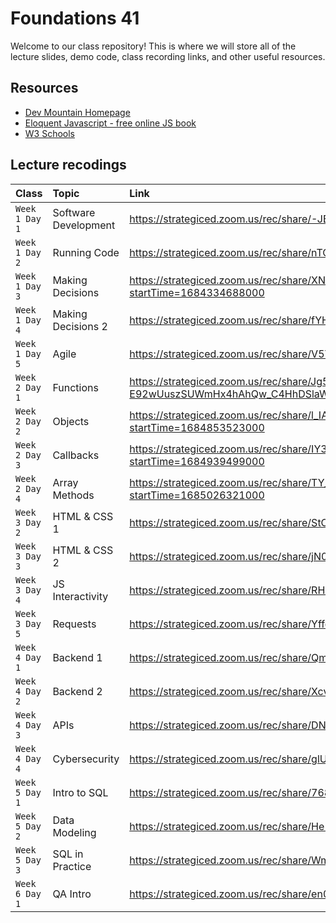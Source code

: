 # Foundations 41

Welcome to our class repository! This is where we will store all of the lecture slides, demo code, class recording links, and other useful resources.


## Resources

 - [Dev Mountain Homepage](https://ed.devmountain.com/)
 - [Eloquent Javascript - free online JS book](https://eloquentjavascript.net/)
 - [W3 Schools](https://www.w3schools.com/js/default.asp)


## Lecture recodings


| Class | Topic     | Link                |
| :-------- | :------- | :------------------------- |
| `Week 1 Day 1` | Software Development | https://strategiced.zoom.us/rec/share/-JBmy1hZKyoCCymfN-WOfYv_Ly5kAuRLO9_GPlRM6s5ugr_y6PMDi3BOSLmeDMe7.VRL963IM13UM2Bve |
| `Week 1 Day 2` | Running Code | https://strategiced.zoom.us/rec/share/nTOKnrPqBiEAtkk4l5LoGtZg2p55CqN6VNcxAatvOKJgfa3_w1yxaao0tch-e8mt.W4gdVHrsWjwT02OV |
| `Week 1 Day 3` | Making Decisions | https://strategiced.zoom.us/rec/share/XNdVFY3I9oGBLqraGIZCYkkoug0tCoAOwshVzBbypa6RoZdVV6bp4SHfGUz99d94.c-bb_QbMYTafEQUs?startTime=1684334688000 |
| `Week 1 Day 4` | Making Decisions 2| https://strategiced.zoom.us/rec/share/fYHf_M7WpkXwD5RDXlRwCAPoyFd1E1iiDxox2LZMj-GS1G-pKaWKcuLSrHBAftDf.DiVvPuXDOFLGm5ao |
| `Week 1 Day 5` | Agile | https://strategiced.zoom.us/rec/share/V5TihbQKKID6BSAE1Nl9pqYXLyrw4kcDjQD5HdsDr_Q6S_iluT0B1cpVcV8mVwSw.cVKzS2018nhWbgCf |
| `Week 2 Day 1` | Functions | https://strategiced.zoom.us/rec/share/Jg5s-ItRM8M3uP2Ip8I-E92wUuszSUWmHx4hAhQw_C4HhDSlaWw_dJVZNQcMrmZU.yoOWfaZ3xGwt0SgD?startTime=1684766239000 |
| `Week 2 Day 2` | Objects | https://strategiced.zoom.us/rec/share/l_IAWt7pUMDdg9Y67mKeqXUVxZw-ry-3_WzILMZefcbhv8NM1CyS94HntnMSYiEb.TOThsj5gvsfoPBC0?startTime=1684853523000 |
| `Week 2 Day 3` | Callbacks | https://strategiced.zoom.us/rec/share/IY3vt8UF0JMecM9JIeEQP8OSdAhN4dwP4FhKnc5SpEzCr44tlIw642VLbbG652M8.T8oQRjoYiJACoyHB?startTime=1684939499000 |
| `Week 2 Day 4` | Array Methods | https://strategiced.zoom.us/rec/share/TY_mga7FHEn6d123FRBdbvK0iD6O3SYGENyNdHS3eLSGaJ44h9rXAR_WxfiBctbj.OmR5lf_p54GsrlLG?startTime=1685026321000 |
| `Week 3 Day 2` | HTML & CSS 1 | https://strategiced.zoom.us/rec/share/StCdVFRAen26R0H4DyVMj1tx-lGBmzehNRol1efPb6saudSdKBH5AK3FL41OCZlt.ebb8ejlZd4RjMT8e |
| `Week 3 Day 3` | HTML & CSS 2 | https://strategiced.zoom.us/rec/share/jN0obPquS2-IP4aVdJWpGev8xfFcpwYNKZ-KuRwY3nsUjeyGAmAYbj6L4XN_xnKi.dp0_kgM60drwjyMy |
| `Week 3 Day 4` | JS Interactivity | https://strategiced.zoom.us/rec/share/RHUz7i4xcY2I87gcfoj0sLLVSgBUC8OKrYLmrDmt4rMvznqtIK8bFDxyDr2pLKQp.eHAA37Fuo0c5e3pW |
| `Week 3 Day 5` | Requests | https://strategiced.zoom.us/rec/share/YffeDMYvNFQBuUUdwb5D43czbu6LhYhxz4l2wzvBPfDHD-qA_vv3WFx8Cxu78eeK.sdUCiSUMB-K6y5iq |
| `Week 4 Day 1` | Backend 1 | https://strategiced.zoom.us/rec/share/QmFWYxtBanF_a31h0F-hae8OwEWXCiYxIl7-gZp1inKFh7RnfxHeKGgk0CedtbJh.aWBZ6CHtWqT16czk |
| `Week 4 Day 2` | Backend 2 | https://strategiced.zoom.us/rec/share/XcvOOCU-0vCwUxRzpOeTNvQeSRqCte0Nv5XFaS0xvhBDicYsjp41s34M02PM19sM.DNALL9YThzMZV6pH |
| `Week 4 Day 3` | APIs | https://strategiced.zoom.us/rec/share/DN90Zs3ODStUjGPB1ID1Wr1LgPfZmWaKjb7c9NlzO1AIzl48H7GLGSTqn9Aj_V5o.PaKnkcDx3kqbCpOu |
| `Week 4 Day 4` | Cybersecurity | https://strategiced.zoom.us/rec/share/glUjexpiyzC82S56QgUIXPDo4QrSwNESwF4sPn6hLQtnhL5uqsT2n1AfBPOnfK9J.2vnQl_YHJZWRo0OP |
| `Week 5 Day 1` | Intro to SQL | https://strategiced.zoom.us/rec/share/768MF2w4kPKu5qzJcx7fiafjaJ-JiVsh1MRvJArD03YF0lIEJd-sLdnCBCpuzUY-.g55H-aBZM61Ce3uo |
| `Week 5 Day 2` | Data Modeling | https://strategiced.zoom.us/rec/share/He-nIW-_ak9LqOawGCNSyShxnEBiZbUaCz-kTXx1MY7pw42xLQZLZlDNvqbIGfi4.ke2HyPm7-tx5hx15 |
| `Week 5 Day 3` | SQL in Practice | https://strategiced.zoom.us/rec/share/WmDQWXUT5fFfs_6qiamVVcoBGNtma2msKyOBmY3E7nO85M4MOQablzeMrMYxgfrT.PFOIHOzB3e90dgh9 |
| `Week 6 Day 1` | QA Intro | https://strategiced.zoom.us/rec/share/en0pxbbGWvbzTfoofrCgELtMVE-dEMD08IZxT8ElObiSHETOJOCZq4zOwULCcsp9.oaZp8iQ0hEXu4qeV |